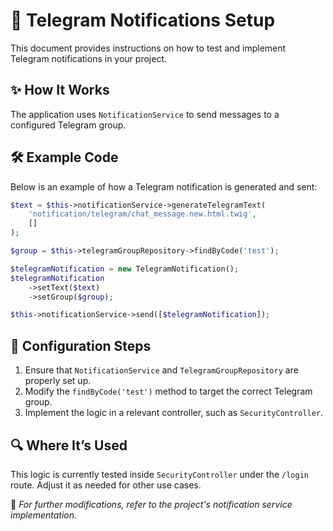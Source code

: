 # 📢 Telegram Notifications Setup

This document provides instructions on how to test and implement Telegram notifications in your project.

## ✨ How It Works

The application uses `NotificationService` to send messages to a configured Telegram group.

## 🛠 Example Code

Below is an example of how a Telegram notification is generated and sent:

```php
$text = $this->notificationService->generateTelegramText(
    'notification/telegram/chat_message.new.html.twig',
    []
);

$group = $this->telegramGroupRepository->findByCode('test');

$telegramNotification = new TelegramNotification();
$telegramNotification
    ->setText($text)
    ->setGroup($group);

$this->notificationService->send([$telegramNotification]);
```

## 🔧 Configuration Steps

1. Ensure that `NotificationService` and `TelegramGroupRepository` are properly set up.
2. Modify the `findByCode('test')` method to target the correct Telegram group.
3. Implement the logic in a relevant controller, such as `SecurityController`.

## 🔍 Where It’s Used

This logic is currently tested inside `SecurityController` under the `/login` route. Adjust it as needed for other use cases.

📌 _For further modifications, refer to the project's notification service implementation._